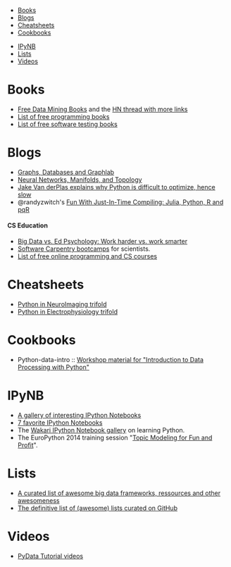 * [Books](#books)
* [Blogs](#blogs)
* [Cheatsheets](#cheatsheets)
* [Cookbooks](#cookbooks)
- [IPyNB](#ipynb)
- [Lists](#lists)
- [Videos](#Videos)

# Books
- [Free Data Mining Books](http://christonard.com/12-free-data-mining-books/) and the [HN thread with more links](https://news.ycombinator.com/item?id=7760969)
- [List of free programming books](https://github.com/vhf/free-programming-books)
- [List of free software testing books](https://github.com/ligurio/free-software-testing-books)

# Blogs
* [Graphs, Databases and Graphlab](http://bugra.github.io/work/notes/2014-04-06/graphs-databases-and-graphlab/)
* [Neural Networks, Manifolds, and Topology](http://colah.github.io/posts/2014-03-NN-Manifolds-Topology/)
* [Jake Van derPlas explains why Python is difficult to optimize, hence slow](http://jakevdp.github.io/blog/2014/05/09/why-python-is-slow/)
* @randyzwitch's [Fun With Just-In-Time Compiling: Julia, Python, R and pqR](http://randyzwitch.com/python-pypy-julia-r-pqr-jit-just-in-time-compiler/)

#### CS Education
- [Big Data vs. Ed Psychology: Work harder vs. work smarter](https://computinged.wordpress.com/2014/01/31/big-data-vs-old-psychology-work-harder-vs-work-smarter/)
- [Software Carpentry bootcamps](https://github.com/swcarpentry/bc) for scientists.
- [List of free online programming and CS courses](https://github.com/fffaraz/free-programming-courses)


# Cheatsheets
* [Python in NeuroImaging trifold](http://www.onerussian.com/tmp/nipy-handout.pdf)
* [Python in Electrophysiology trifold](http://www.onerussian.com/tmp/eppy-handout.pdf)


# Cookbooks
* Python-data-intro :: [Workshop material for "Introduction to Data Processing with Python"](http://opentechschool.github.io/python-data-intro/)


# IPyNB
- [A gallery of interesting IPython Notebooks](https://github.com/ipython/ipython/wiki/A-gallery-of-interesting-IPython-Notebooks)
- [7 favorite IPython Notebooks](http://beautifuldata.net/2014/03/datalicious-notebookmania-my-favorite-7-ipython-notebooks/)
- The [Wakari IPython Notebook gallery](https://www.wakari.io/gallery) on learning Python.
- The EuroPython 2014 training session "[Topic Modeling for Fun and Profit](https://github.com/piskvorky/topic_modeling_tutorial)".


# Lists
- [A curated list of awesome big data frameworks, ressources and other awesomeness](https://github.com/onurakpolat/awesome-bigdata)
- [The definitive list of (awesome) lists curated on GitHub](https://github.com/jnv/lists#technical)

# Videos
* [PyData Tutorial videos](http://vimeo.com/channels/612789)
